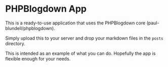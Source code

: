 # PHPBlogdown App

This is a ready-to-use application that uses the PHPBlogdown core (paul-blundell/phpblogdown).

Simply upload this to your server and drop your markdown files in the `posts` directory.

This is intended as an example of what you can do. Hopefully the app is flexible enough for your needs.